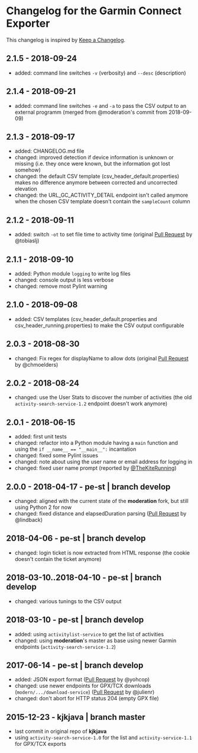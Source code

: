 # Changelog for the Garmin Connect Exporter

This changelog is inspired by [Keep a Changelog](https://keepachangelog.com/en/1.0.0/).


## 2.1.5 - 2018-09-24

- added: command line switches `-v` (verbosity) and `--desc` (description)


## 2.1.4 - 2018-09-21

- added: command line switches `-e` and `-a` to pass the CSV output to an external programm
  (merged from @moderation's commit from 2018-09-09)


## 2.1.3 - 2018-09-17

- added: CHANGELOG.md file
- changed: improved detection if device information is unknown or missing
  (i.e. they once were known, but the information got lost somehow)
- changed: the default CSV template (csv_header_default.properties) makes no difference
  anymore between corrected and uncorrected elevation
- changed: the URL_GC_ACTIVITY_DETAIL endpoint isn't called anymore when the chosen
  CSV template doesn't contain the `sampleCount` column


## 2.1.2 - 2018-09-11

- added: switch `-ot` to set file time to activity time (original
  [Pull Request](https://github.com/kjkjava/garmin-connect-export/pull/8) by @tobiaslj)


## 2.1.1 - 2018-09-10

- added: Python module `logging` to write log files
- changed: console output is less verbose
- changed: remove most Pylint warning


## 2.1.0 - 2018-09-08

- added: CSV templates (csv_header_default.properties and csv_header_running.properties)
  to make the CSV output configurable


## 2.0.3 - 2018-08-30

- changed: Fix regex for displayName to allow dots (original
  [Pull Request](https://github.com/moderation/garmin-connect-export/pull/19) by @chmoelders)


## 2.0.2 - 2018-08-24

- changed: use the User Stats to discover the number of activities
  (the old `activity-search-service-1.2` endpoint doesn't work anymore)


## 2.0.1 - 2018-06-15

- added: first unit tests
- changed: refactor into a Python module having a `main` function and using
  the `if __name__ == "__main__":` incantation
- changed: fixed some Pylint issues
- changed: note about using the user name or email address for logging in
- changed: fixed user name prompt (reported by
  [@TheKiteRunning](https://github.com/pe-st/garmin-connect-export/issues/6))


## 2.0.0 - 2018-04-17 - pe-st | branch develop

- changed: aligned with the current state of the **moderation** fork, but still using Python 2 for now
- changed: fixed distance and elapsedDuration parsing
  ([Pull Request](https://github.com/pe-st/garmin-connect-export/pull/3) by @lindback)


## 2018-04-06 - pe-st | branch develop

- changed: login ticket is now extracted from HTML response (the cookie doesn't contain the ticket anymore)


## 2018-03-10..2018-04-10 - pe-st | branch develop

- changed: various tunings to the CSV output


## 2018-03-10 - pe-st | branch develop

- added: using `activitylist-service` to get the list of activities
- changed: using **moderation**'s master as base using newer Garmin endpoints
  (`activity-search-service-1.2`)


## 2017-06-14 - pe-st | branch develop

- added: JSON export format
  ([Pull Request](https://github.com/kjkjava/garmin-connect-export/pull/6) by @yohcop)
- changed: use newer endpoints for GPX/TCX downloads (`modern/.../download-service`)
  ([Pull Request](https://github.com/kjkjava/garmin-connect-export/pull/30) by @julienr)
- changed: don't abort for HTTP status 204 (empty GPX file)


## 2015-12-23 - kjkjava | branch master

- last commit in original repo of **kjkjava**
- using `activity-search-service-1.0` for the list and `activity-service-1.1` for GPX/TCX exports
